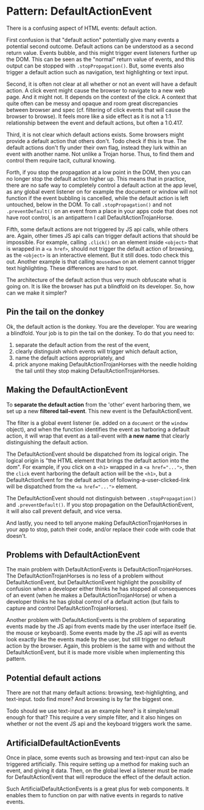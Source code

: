 # Pattern: DefaultActionEvent

There is a confusing aspect of HTML events: default action.

First confusion is that "default action" potentially give many events a potential second outcome. 
Default actions can be understood as a second return value.
Events bubble, and this might trigger event listeners further up the DOM. 
This can be seen as the "normal" return value of events, and this output can be stopped with `.stopPropagation()`. 
But, some events also trigger a default action such as navigation, text highlighting or text input. 

Second, it is often not clear at all whether or not an event will have a default action.
A click event might cause the browser to navigate to a new web page. And it might not.
It depends on the context of the click. A context that quite often can be messy and opaque and room great
discrepancies between browser and spec (cf. filtering of click events that will cause the browser to browse).
It feels more like a side effect as it is not a 1:1 relationship between the event and default actions, but 
often a 1:0.417.

Third, it is not clear which default actions exists. 
Some browsers might provide a default action that others don't. Todo check if this is true.
The default actions don't fly under their own flag, instead they lurk within an event with another name.
Not unlike a Trojan horse. Thus, to find them and control them require tacit, cultural knowing.

Forth, if you stop the propagation at a low point in the DOM, then you can no longer stop
the default action higher up. This means that in practice, there are no safe way to completely control
a default action at the app level, as any global event listener on for example the document or window 
will not function if the event bubbling is cancelled, while the default action is left untouched, 
below in the DOM.
To call `.stopPropagation()` and not `.preventDefault()` on an event from a place in your apps code that
does not have root control, is an antipattern I call DefaultActionTrojanHorse.

Fifth, some default actions are not triggered by JS api calls, while others are.
Again, other times JS api calls can trigger default actions that should be impossible.
For example, calling `.click()` on an element inside `<object>` that is wrapped in a `<a href>`,
should not trigger the default action of browsing, as the `<object>` is an interactive element.
But it still does. todo check this out.
Another example is that calling `mousedown` on an element cannot trigger text highlighting.
These differences are hard to spot.

The architecture of the default action thus very much obfuscate what is going on.
It is like the browser has put a blindfold on its developer. So, how can we make it simpler?

## Pin the tail on the donkey

Ok, the default action is the donkey. You are the developer. You are wearing a blindfold.
Your job is to pin the tail on the donkey. To do that you need to:

1. separate the default action from the rest of the event,
2. clearly distinguish which events will trigger which default action,
3. name the default actions appropriately, and
4. prick anyone making DefaultActionTrojanHorses with the needle holding the tail 
   until they stop making DefaultActionTrojanHorses.

## Making the DefaultActionEvent

To **separate the default action** from the 'other' event harboring them, 
we set up a new **filtered tail-event**. This new event is the DefaultActionEvent.

The filter is a global event listener (ie. added on a `document` or the `window` object),
and when the function identifies the event as harboring a default action, it will wrap that
event as a tail-event with **a new name** that clearly distinguishing the default action.

The DefaultActionEvent should be dispatched from its logical origin. 
The logical origin is "the HTML element that brings the default action into the dom".
For example, if you click on a `<h1>` wrapped in a `<a href="...">`, 
then the `click` event harboring the default action will be the `<h1>`, but a DefaultActionEvent
for the default action of following-a-user-clicked-link will be dispatched from the `<a href="...">` element.

The DefaultActionEvent should not distinguish between `.stopPropagation()` and `.preventDefault()`.
If you stop propagation on the DefaultActionEvent, it will also call prevent default, and vice versa.

And lastly, you need to tell anyone making DefaultActionTrojanHorses in your app to stop, patch their code,
and/or replace their code with code that doesn't.

## Problems with DefaultActionEvent

The main problem with DefaultActionEvents is DefaultActionTrojanHorses. The DefaultActionTrojanHorses
is no less of a problem without DefaultActionEvent, but DefaultActionEvent highlight the possibility of
confusion when a developer either thinks he has stopped all consequences of an event 
(when he makes a DefaultActionTrojanHorse) or when a developer thinks he has global control of a
default action (but fails to capture and control DefaultActionTrojanHorses).

Another problem with DefaultActionEvents is the problem of separating events made by the JS api from events
made by the user interface itself (ie. the mouse or keyboard). 
Some events made by the JS api will as events look exactly like the events made by the user, but 
still trigger no default action by the browser. Again, this problem is the same with and without the
DefaultActionEvent, but it is made more visible when implementing this pattern.

## Potential default actions

There are not that many default actions: browsing, text-highlighting, and text-input. todo find more?
And browsing is by far the biggest one.

Todo should we use text-input as an example here? is it simple/small enough for that?
This require a very simple filter, and it also hinges on whether or not the event JS api and the keyboard
triggers work the same.

## ArtificialDefaultActionEvents

Once in place, some events such as browsing and text-input can also be triggered artificially.
This require setting up a method for making such an event, and giving it data.
Then, on the global level a listener must be made for DefaultActionEvent that will reproduce the effect 
of the default action. 

Such ArtificialDefaultActionEvents is a great plus for web components. 
It enables them to function on par with native events in regards to native events.

